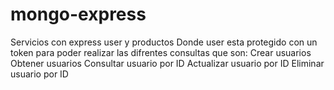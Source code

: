 # mongo-express
Servicios con express user y productos
Donde user esta protegido con un token para poder realizar las difrentes consultas que son:
Crear usuarios
Obtener usuarios
Consultar usuario por ID
Actualizar  usuario por ID
Eliminar usuario por ID
